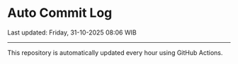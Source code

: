 # Auto Commit Log

Last updated: Friday, 31-10-2025 08:06 WIB

---

This repository is automatically updated every hour using GitHub Actions.

